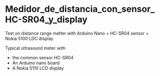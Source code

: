 # Medidor_de_distancia_con_sensor_HC-SR04_y_display
Test on distance range metter with Arduino Nano + HC-SR04 sensor + Nokia 5100 LDC display

Typical ultrasound meter with 
  * the common sensor HC-SR04
  * An Arduino nano board
  * A Nokia 5110 LCD display
